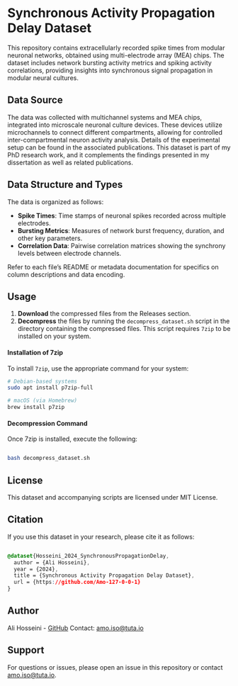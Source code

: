 # Synchronous Activity Propagation Delay Dataset

This repository contains extracellularly recorded spike times from modular neuronal networks, obtained using multi-electrode array (MEA) chips. The dataset includes network bursting activity metrics and spiking activity correlations, providing insights into synchronous signal propagation in modular neural cultures.

## Data Source

The data was collected with multichannel systems and MEA chips, integrated into microscale neuronal culture devices. These devices utilize microchannels to connect different compartments, allowing for controlled inter-compartmental neuron activity analysis. Details of the experimental setup can be found in the associated publications. This dataset is part of my PhD research work, and it complements the findings presented in my dissertation as well as related publications.

## Data Structure and Types

The data is organized as follows:
- **Spike Times**: Time stamps of neuronal spikes recorded across multiple electrodes.
- **Bursting Metrics**: Measures of network burst frequency, duration, and other key parameters.
- **Correlation Data**: Pairwise correlation matrices showing the synchrony levels between electrode channels.

Refer to each file’s README or metadata documentation for specifics on column descriptions and data encoding.

## Usage

1. **Download** the compressed files from the Releases section.
2. **Decompress** the files by running the `decompress_dataset.sh` script in the directory containing the compressed files. This script requires `7zip` to be installed on your system.

#### Installation of 7zip

To install `7zip`, use the appropriate command for your system:

```bash
# Debian-based systems
sudo apt install p7zip-full

# macOS (via Homebrew)
brew install p7zip
```

#### Decompression Command

Once 7zip is installed, execute the following:

```bash

bash decompress_dataset.sh
```

## License

This dataset and accompanying scripts are licensed under MIT License.


## Citation

If you use this dataset in your research, please cite it as follows:

```css

@dataset{Hosseini_2024_SynchronousPropagationDelay,
  author = {Ali Hosseini},
  year = {2024},
  title = {Synchronous Activity Propagation Delay Dataset},
  url = {https://github.com/Amo-127-0-0-1}
}
```	
## Author

Ali Hosseini - [GitHub](https://github.com/Amo-127-0-0-1)
Contact: amo.iso@tuta.io

## Support

For questions or issues, please open an issue in this repository or contact amo.iso@tuta.io.